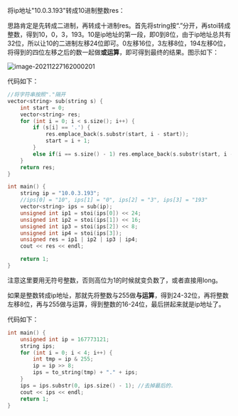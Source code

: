 将ip地址"10.0.3.193"转成10进制整数res：

思路肯定是先转成二进制，再转成十进制res。首先将string按“.”分开，再stoi转成整数，得到10，0，3，193。10是ip地址的第一段，即0到8位，由于ip地址总共有32位，所以让10的二进制左移24位即可。0左移16位，3左移8位，194左移0位，将得到的四位左移之后的数一起做**或运算**，即可得到最终的结果。图示如下：

![image-20211227162000201](C:\Users\tcsns\AppData\Local\Programs\Typora\resources\Docs\刷题记录\images\IP地址与整数的相互转换.png)

代码如下：

```c++
//将字符串按照"."隔开
vector<string> sub(string s) {
    int start = 0;
    vector<string> res;
    for (int i = 0; i < s.size(); i++) {
        if (s[i] == '.') {
            res.emplace_back(s.substr(start, i - start));
            start = i + 1;
        }
        else if(i == s.size() - 1) res.emplace_back(s.substr(start, i - start + 1));
    }
    return res;
}

int main() {
    string ip = "10.0.3.193";
    //ips[0] = "10", ips[1] = "0", ips[2] = "3", ips[3] = "193"
    vector<string> ips = sub(ip);
    unsigned int ip1 = stoi(ips[0]) << 24;
    unsigned int ip2 = stoi(ips[1]) << 16;
    unsigned int ip3 = stoi(ips[2]) << 8;
    unsigned int ip4 = stoi(ips[3]);
    unsigned res = ip1 | ip2 | ip3 | ip4;
    cout << res << endl;

	return 1;
}
```

注意这里要用无符号整数，否则高位为1的时候就变负数了，或者直接用long。

如果是整数转成ip地址，那就先将整数与255做**与运算**，得到24-32位，再将整数左移8位，再与255做与运算，得到整数的16-24位，最后拼起来就是ip地址了。

代码如下：

```c++
int main() {
    unsigned int ip = 167773121;
    string ips;
    for (int i = 0; i < 4; i++) {
        int tmp = ip & 255;
        ip = ip >> 8;
        ips = to_string(tmp) + "." + ips;
    }
    ips = ips.substr(0, ips.size() - 1); //去掉最后的.
    cout << ips << endl;
	return 1;
}
```

